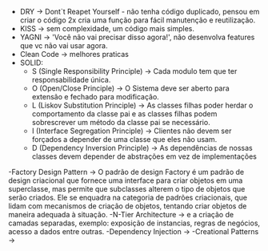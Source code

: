  - DRY -> Dont`t Reapet Yourself - não tenha código duplicado, pensou em criar o código 2x cria uma    função para fácil manutenção e reutilização.  
 - KISS -> sem complexidade, um código mais simples.
 - YAGNI -> 'Você não vai precisar disso agora!', não desenvolva features que vc não vai usar agora.
 - Clean Code -> melhores praticas 
 - SOLID: 
   - S (Single Responsibility Principle) -> Cada modulo tem que ter responsabilidade única. 
   - O (Open/Close Principle) -> O Sistema deve ser aberto para extensão e fechado para modificação.
   - L (Liskov Substitution Principle) -> As classes filhas poder herdar o comportamento da classe pai e as classes filhas podem sobrescrever um método da classe pai se necessário.
   - I (Interface Segregation Principle) -> Clientes não devem ser forçados a depender de uma classe que eles não usam.
   - D (Dependency Inversion Principle) -> As dependências de nossas classes devem depender de abstrações em vez de implementações

  -Factory Design Pattern -> O padrão de design Factory é um padrão de design criacional que fornece uma interface para criar objetos em uma superclasse, mas permite que subclasses alterem o tipo de objetos que serão criados. Ele se enquadra na categoria de padrões criacionais, que lidam com mecanismos de criação de objetos, tentando criar objetos de maneira adequada à situação.
  -N-Tier Architecture -> e a criação de camadas separadas, exemplo: exposição de instancias, regras de negócios, acesso a dados entre outras. 
  -Dependency Injection -> 
  -Creational Patterns -> 